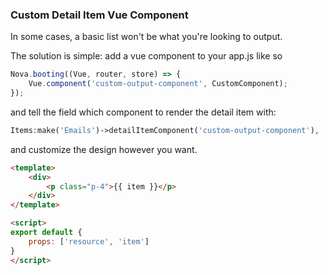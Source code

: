 ### Custom Detail Item Vue Component

In some cases, a basic list won't be what you're looking to output. 

The solution is simple: add a vue component to your app.js like so

```js
Nova.booting((Vue, router, store) => {
    Vue.component('custom-output-component', CustomComponent);
});

```
and tell the field which component to render the detail item with:

```php
Items:make('Emails')->detailItemComponent('custom-output-component'),
```

and customize the design however you want.

```html
<template>
    <div>
        <p class="p-4">{{ item }}</p>
    </div>
</template>

<script>
export default {
    props: ['resource', 'item']
}
</script>
